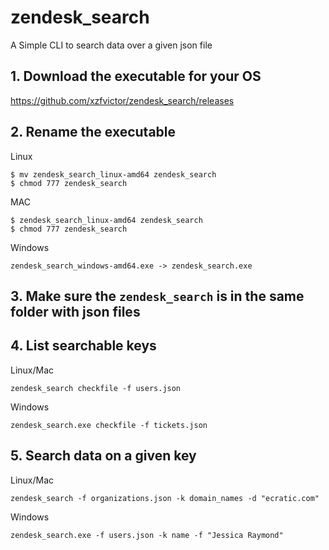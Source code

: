 # zendesk_search
A Simple CLI to search data over a given json file

## 1. Download the executable for your OS
https://github.com/xzfvictor/zendesk_search/releases

## 2. Rename the executable
Linux
```
$ mv zendesk_search_linux-amd64 zendesk_search
$ chmod 777 zendesk_search
```
MAC
```
$ zendesk_search_linux-amd64 zendesk_search
$ chmod 777 zendesk_search
```
Windows
```
zendesk_search_windows-amd64.exe -> zendesk_search.exe
```
## 3. Make sure the ```zendesk_search``` is in the same folder with json files

## 4. List searchable keys
Linux/Mac
```
zendesk_search checkfile -f users.json
```
Windows
```
zendesk_search.exe checkfile -f tickets.json
```
## 5. Search data on a given key
Linux/Mac
```
zendesk_search -f organizations.json -k domain_names -d "ecratic.com"
```
Windows
```
zendesk_search.exe -f users.json -k name -f "Jessica Raymond"
```
